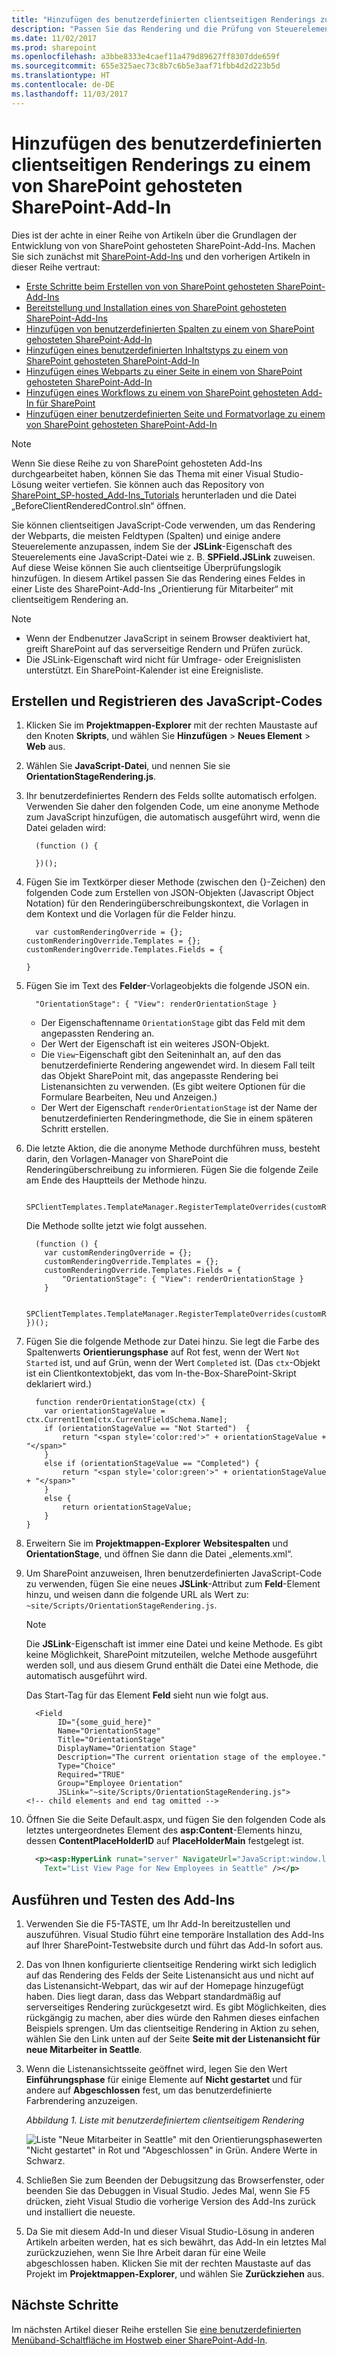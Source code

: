 ```yaml
---
title: "Hinzufügen des benutzerdefinierten clientseitigen Renderings zu einem von SharePoint gehosteten SharePoint-Add-In"
description: "Passen Sie das Rendering und die Prüfung von Steuerelementen in SharePoint-Add-In-Seiten an, erstellen und registrieren Sie JavaScript-Code, führen Sie das Add-In aus und testen Sie es."
ms.date: 11/02/2017
ms.prod: sharepoint
ms.openlocfilehash: a3bbe8333e4caef11a479d89627ff8307dde659f
ms.sourcegitcommit: 655e325aec73c8b7c6b5e3aaf71fbb4d2d223b5d
ms.translationtype: HT
ms.contentlocale: de-DE
ms.lasthandoff: 11/03/2017
---
```

# <a name="add-custom-client-side-rendering-to-a-sharepoint-hosted-sharepoint-add-in"></a>Hinzufügen des benutzerdefinierten clientseitigen Renderings zu einem von SharePoint gehosteten SharePoint-Add-In
 
Dies ist der achte in einer Reihe von Artikeln über die Grundlagen der Entwicklung von von SharePoint gehosteten SharePoint-Add-Ins. Machen Sie sich zunächst mit [SharePoint-Add-Ins](sharepoint-add-ins.md) und den vorherigen Artikeln in dieser Reihe vertraut:
 
-  [Erste Schritte beim Erstellen von von SharePoint gehosteten SharePoint-Add-Ins](get-started-creating-sharepoint-hosted-sharepoint-add-ins.md)
-  [Bereitstellung und Installation eines von SharePoint gehosteten SharePoint-Add-Ins](deploy-and-install-a-sharepoint-hosted-sharepoint-add-in.md)
-  [Hinzufügen von benutzerdefinierten Spalten zu einem von SharePoint gehosteten SharePoint-Add-In](add-custom-columns-to-a-sharepoint-hosted-sharepoint-add-in.md)
-  [Hinzufügen eines benutzerdefinierten Inhaltstyps zu einem von SharePoint gehosteten SharePoint-Add-In](add-a-custom-content-type-to-a-sharepoint-hosted-sharepoint-add-in.md)
-  [Hinzufügen eines Webparts zu einer Seite in einem von SharePoint gehosteten SharePoint-Add-In](add-a-web-part-to-a-page-in-a-sharepoint-hosted-sharepoint-add-in.md)
-  [Hinzufügen eines Workflows zu einem von SharePoint gehosteten Add-In für SharePoint](add-a-workflow-to-a-sharepoint-hosted-sharepoint-add-in.md)
-  [Hinzufügen einer benutzerdefinierten Seite und Formatvorlage zu einem von SharePoint gehosteten SharePoint-Add-In](add-a-custom-page-and-style-to-a-sharepoint-hosted-sharepoint-add-in.md)

> [!NOTE]
> Wenn Sie diese Reihe zu von SharePoint gehosteten Add-Ins durchgearbeitet haben, können Sie das Thema mit einer Visual Studio-Lösung weiter vertiefen. Sie können auch das Repository von [SharePoint_SP-hosted_Add-Ins_Tutorials](https://github.com/OfficeDev/SharePoint_SP-hosted_Add-Ins_Tutorials) herunterladen und die Datei „BeforeClientRenderedControl.sln“ öffnen.
 
Sie können clientseitigen JavaScript-Code verwenden, um das Rendering der Webparts, die meisten Feldtypen (Spalten) und einige andere Steuerelemente anzupassen, indem Sie der **JSLink**-Eigenschaft des Steuerelements eine JavaScript-Datei wie z. B. **SPField.JSLink** zuweisen. Auf diese Weise können Sie auch clientseitige Überprüfungslogik hinzufügen. In diesem Artikel passen Sie das Rendering eines Feldes in einer Liste des SharePoint-Add-Ins „Orientierung für Mitarbeiter“ mit clientseitigem Rendering an.
 
> [!NOTE]
> - Wenn der Endbenutzer JavaScript in seinem Browser deaktiviert hat, greift SharePoint auf das serverseitige Rendern und Prüfen zurück.
> - Die JSLink-Eigenschaft wird nicht für Umfrage- oder Ereignislisten unterstützt. Ein SharePoint-Kalender ist eine Ereignisliste.

## <a name="create-and-register-the-javascript"></a>Erstellen und Registrieren des JavaScript-Codes

1. Klicken Sie im **Projektmappen-Explorer** mit der rechten Maustaste auf den Knoten **Skripts**, und wählen Sie **Hinzufügen** > **Neues Element** > **Web** aus. 

2. Wählen Sie **JavaScript-Datei**, und nennen Sie sie **OrientationStageRendering.js**. 

3. Ihr benutzerdefiniertes Rendern des Felds sollte automatisch erfolgen. Verwenden Sie daher den folgenden Code, um eine anonyme Methode zum JavaScript hinzufügen, die automatisch ausgeführt wird, wenn die Datei geladen wird:

    ```
      (function () {

      })();
    ```

4. Fügen Sie im Textkörper dieser Methode (zwischen den {}-Zeichen) den folgenden Code zum Erstellen von JSON-Objekten (Javascript Object Notation) für den Renderingüberschreibungskontext, die Vorlagen in dem Kontext und die Vorlagen für die Felder hinzu.
    
    ```
      var customRenderingOverride = {};
    customRenderingOverride.Templates = {};
    customRenderingOverride.Templates.Fields = {

    }
    ```

5. Fügen Sie im Text des **Felder**-Vorlageobjekts die folgende JSON ein.

    ```
      "OrientationStage": { "View": renderOrientationStage }
    ```

   - Der Eigenschaftenname `OrientationStage` gibt das Feld mit dem angepassten Rendering an. 
   - Der Wert der Eigenschaft ist ein weiteres JSON-Objekt. 
   - Die `View`-Eigenschaft gibt den Seiteninhalt an, auf den das benutzerdefinierte Rendering angewendet wird. In diesem Fall teilt das Objekt SharePoint mit, das angepasste Rendering bei Listenansichten zu verwenden. (Es gibt weitere Optionen für die Formulare Bearbeiten, Neu und Anzeigen.) 
   - Der Wert der Eigenschaft `renderOrientationStage` ist der Name der benutzerdefinierten Renderingmethode, die Sie in einem späteren Schritt erstellen.

6. Die letzte Aktion, die die anonyme Methode durchführen muss, besteht darin, den Vorlagen-Manager von SharePoint die Renderingüberschreibung zu informieren. Fügen Sie die folgende Zeile am Ende des Hauptteils der Methode hinzu.
    
    ```
      SPClientTemplates.TemplateManager.RegisterTemplateOverrides(customRenderingOverride);
    ```

   Die Methode sollte jetzt wie folgt aussehen.
    
    ```
      (function () {
        var customRenderingOverride = {};
        customRenderingOverride.Templates = {};
        customRenderingOverride.Templates.Fields = {
            "OrientationStage": { "View": renderOrientationStage }
        }

        SPClientTemplates.TemplateManager.RegisterTemplateOverrides(customRenderingOverride);
    })();
    ```

7. Fügen Sie die folgende Methode zur Datei hinzu. Sie legt die Farbe des Spaltenwerts **Orientierungsphase** auf Rot fest, wenn der Wert `Not Started` ist, und auf Grün, wenn der Wert `Completed` ist. (Das `ctx`-Objekt ist ein Clientkontextobjekt, das vom In-the-Box-SharePoint-Skript deklariert wird.)
    
    ```
      function renderOrientationStage(ctx) {
        var orientationStageValue = ctx.CurrentItem[ctx.CurrentFieldSchema.Name];
        if (orientationStageValue == "Not Started")  {
            return "<span style='color:red'>" + orientationStageValue + "</span>"
        }
        else if (orientationStageValue == "Completed") {
            return "<span style='color:green'>" + orientationStageValue + "</span>"
        }
        else {
            return orientationStageValue;
        }
    }
    ```

8. Erweitern Sie im **Projektmappen-Explorer** **Websitespalten** und **OrientationStage**, und öffnen Sie dann die Datei „elements.xml“. 

9. Um SharePoint anzuweisen, Ihren benutzerdefinierten JavaScript-Code zu verwenden, fügen Sie eine neues **JSLink**-Attribut zum **Feld**-Element hinzu, und weisen dann die folgende URL als Wert zu: `~site/Scripts/OrientationStageRendering.js`.
    
   > [!NOTE]
   > Die **JSLink**-Eigenschaft ist immer eine Datei und keine Methode. Es gibt keine Möglichkeit, SharePoint mitzuteilen, welche Methode ausgeführt werden soll, und aus diesem Grund enthält die Datei eine Methode, die automatisch ausgeführt wird.

   Das Start-Tag für das Element **Feld** sieht nun wie folgt aus.
    
    ```
      <Field
           ID="{some_guid_here}"
           Name="OrientationStage"
           Title="OrientationStage"
           DisplayName="Orientation Stage"
           Description="The current orientation stage of the employee."
           Type="Choice"
           Required="TRUE"
           Group="Employee Orientation" 
           JSLink="~site/Scripts/OrientationStageRendering.js">
    <!-- child elements and end tag omitted -->
    ```

10. Öffnen Sie die Seite Default.aspx, und fügen Sie den folgenden Code als letztes untergeordnetes Element des **asp:Content**-Elements hinzu, dessen **ContentPlaceHolderID** auf **PlaceHolderMain** festgelegt ist. 
    
    ```XML
      <p><asp:HyperLink runat="server" NavigateUrl="JavaScript:window.location = _spPageContextInfo.webAbsoluteUrl + '/Lists/NewEmployeesInSeattle/AllItems.aspx';" 
        Text="List View Page for New Employees in Seattle" /></p>

    ```

## <a name="run-and-test-the-add-in"></a>Ausführen und Testen des Add-Ins

1. Verwenden Sie die F5-TASTE, um Ihr Add-In bereitzustellen und auszuführen. Visual Studio führt eine temporäre Installation des Add-Ins auf Ihrer SharePoint-Testwebsite durch und führt das Add-In sofort aus. 
 
2. Das von Ihnen konfigurierte clientseitige Rendering wirkt sich lediglich auf das Rendering des Felds der Seite Listenansicht aus und nicht auf das Listenansicht-Webpart, das wir auf der Homepage hinzugefügt haben. Dies liegt daran, dass das Webpart standardmäßig auf serverseitiges Rendering zurückgesetzt wird. Es gibt Möglichkeiten, dies rückgängig zu machen, aber dies würde den Rahmen dieses einfachen Beispiels sprengen. Um das clientseitige Rendering in Aktion zu sehen, wählen Sie den Link unten auf der Seite **Seite mit der Listenansicht für neue Mitarbeiter in Seattle**.
 
3. Wenn die Listenansichtsseite geöffnet wird, legen Sie den Wert **Einführungsphase** für einige Elemente auf **Nicht gestartet** und für andere auf **Abgeschlossen** fest, um das benutzerdefinierte Farbrendering anzuzeigen.
    
   *Abbildung 1. Liste mit benutzerdefiniertem clientseitigem Rendering*

   ![Liste "Neue Mitarbeiter in Seattle" mit den Orientierungsphasewerten "Nicht gestartet" in Rot und "Abgeschlossen" in Grün. Andere Werte in Schwarz.](../images/dc8e2b7d-1747-4b65-aab4-6fc93c6867d4.PNG)
  
4. Schließen Sie zum Beenden der Debugsitzung das Browserfenster, oder beenden Sie das Debuggen in Visual Studio. Jedes Mal, wenn Sie F5 drücken, zieht Visual Studio die vorherige Version des Add-Ins zurück und installiert die neueste.
    
5. Da Sie mit diesem Add-In und dieser Visual Studio-Lösung in anderen Artikeln arbeiten werden, hat es sich bewährt, das Add-In ein letztes Mal zurückzuziehen, wenn Sie Ihre Arbeit daran für eine Weile abgeschlossen haben. Klicken Sie mit der rechten Maustaste auf das Projekt im **Projektmappen-Explorer**, und wählen Sie **Zurückziehen** aus.

## <a name="next-steps"></a>Nächste Schritte
<a name="Nextsteps"> </a>

Im nächsten Artikel dieser Reihe erstellen Sie [eine benutzerdefinierten Menüband-Schaltfläche im Hostweb einer SharePoint-Add-In](create-a-custom-ribbon-button-in-the-host-web-of-a-sharepoint-add-in.md).
 
